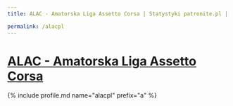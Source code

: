 ```yaml
---
title: ALAC - Amatorska Liga Assetto Corsa | Statystyki patronite.pl | Patromierz

permalink: /alacpl
---
```


# [ALAC - Amatorska Liga Assetto Corsa](https://patronite.pl/alacpl)

{% include profile.md name="alacpl" prefix="a" %}
